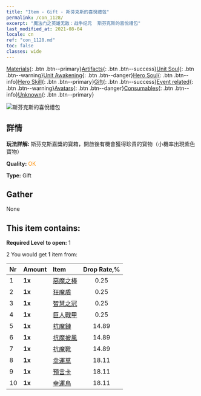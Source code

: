 ```yaml
---
title: "Item - Gift - 斯芬克斯的喜悅禮包"
permalink: /con_1128/
excerpt: "魔法门之英雄无敌：战争纪元  斯芬克斯的喜悅禮包"
last_modified_at: 2021-08-04
locale: cn
ref: "con_1128.md"
toc: false
classes: wide
---
```

 [Materials](/ItemsCN/){: .btn .btn--primary}[Artifacts](/ItemsCN/Artifacts/){: .btn .btn--success}[Unit Soul](/ItemsCN/UnitSoul/){: .btn .btn--warning}[Unit Awakening](/ItemsCN/UnitAwakening/){: .btn .btn--danger}[Hero Soul](/ItemsCN/HeroSoul/){: .btn .btn--info}[Hero Skill](/ItemsCN/HeroSkill/){: .btn .btn--primary}[Gift](/ItemsCN/Gift/){: .btn .btn--success}[Event related](/ItemsCN/Events/){: .btn .btn--warning}[Avatars](/ItemsCN/Avatars/){: .btn .btn--danger}[Consumables](/ItemsCN/Consumables/){: .btn .btn--info}[Unknown](/ItemsCN/Unknown/){: .btn .btn--primary}

 ![斯芬克斯的喜悅禮包](/images/t/i_907003.png)

## 詳情
 **玩法詳解:** 斯芬克斯嘉獎的寶箱，開啟後有機會獲得珍貴的寶物（小機率出現紫色寶物）

 **Quality:** <span style="color: #FF8C00">OK</span>

 **Type:** Gift

## Gather

  None

## This item contains:

 **Required Level to open:** 1

 2 You would get **1** item  from:

  | Nr | Amount |     Item    | Drop Rate,% |
  |:---|:-------|:------------|:---------:|
  | 1 |  **1x** | [惡魔之棒](/cn/Items/art_125/) | 0.25 | 
  | 2 |  **1x** | [狂魔盾](/cn/Items/art_126/) | 0.25 | 
  | 3 |  **1x** | [智慧之冠](/cn/Items/art_127/) | 0.25 | 
  | 4 |  **1x** | [巨人戰甲](/cn/Items/art_128/) | 0.25 | 
  | 5 |  **1x** | [抗魔鏈](/cn/Items/art_118/) | 14.89 | 
  | 6 |  **1x** | [抗魔披風](/cn/Items/art_119/) | 14.89 | 
  | 7 |  **1x** | [抗魔靴](/cn/Items/art_120/) | 14.89 | 
  | 8 |  **1x** | [幸運草](/cn/Items/art_109/) | 18.11 | 
  | 9 |  **1x** | [預言卡](/cn/Items/art_110/) | 18.11 | 
  | 10 |  **1x** | [幸運鳥](/cn/Items/art_111/) | 18.11 | 
